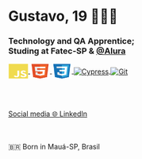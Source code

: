 # Gustavo, 19 👨🏽‍💻 

<h3> Technology and QA Apprentice; <br>
 Studing at Fatec-SP & <a href="https://github.com/alura-cursos"> @Alura</h3> 

<div style="display: inline_block">
<img align="center" alt="JS" height="30" width="40" src="https://raw.githubusercontent.com/devicons/devicon/master/icons/javascript/javascript-plain.svg">
<img align="center" alt="HTML" height="30" width="40" src="https://raw.githubusercontent.com/devicons/devicon/master/icons/html5/html5-original.svg">
<img align="center" alt="CSS" height="30" width="40" src="https://raw.githubusercontent.com/devicons/devicon/master/icons/css3/css3-original.svg">
<img align="center" alt="Cypress" height="30" width="40" src="https://user-images.githubusercontent.com/113216494/199005002-38a1c6f6-bde3-4547-82cb-1605af2603f7.svg"> 
<img align="center" alt="Git" height="30" width="40" src="https://cdn.jsdelivr.net/gh/devicons/devicon/icons/git/git-original.svg"> 
</div>

<br><br>

Social media 🌐 
<a href="https://www.linkedin.com/in/gustavo-medeiros-thomaz-77819420a/"> LinkedIn </a> 
<br><br><br>
 
🇧🇷 Born in Mauá-SP, Brasil
